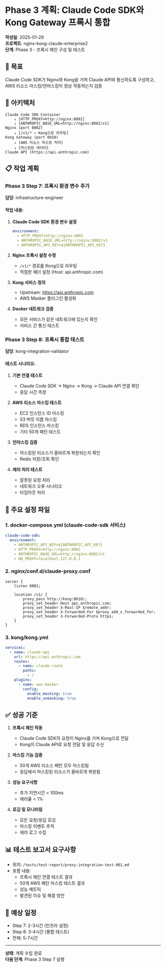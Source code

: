 # Phase 3 계획: Claude Code SDK와 Kong Gateway 프록시 통합

**작성일**: 2025-01-29  
**프로젝트**: nginx-kong-claude-enterprise2  
**단계**: Phase 3 - 프록시 체인 구성 및 테스트

## 🎯 목표

Claude Code SDK가 Nginx와 Kong을 거쳐 Claude API와 통신하도록 구성하고, AWS 리소스 마스킹/언마스킹이 정상 작동하는지 검증

## 📐 아키텍처

```
Claude Code SDK Container
    ↓ [HTTP_PROXY=http://nginx:8082]
    ↓ [ANTHROPIC_BASE_URL=http://nginx:8082/v1]
Nginx (port 8082)
    ↓ [/v1/* → Kong으로 라우팅]
Kong Gateway (port 8010)
    ↓ [AWS 리소스 마스킹 처리]
    ↓ [마스킹된 데이터]
Claude API (https://api.anthropic.com)
```

## 📋 작업 계획

### Phase 3 Step 7: 프록시 환경 변수 추가
**담당**: infrastructure-engineer

#### 작업 내용:
1. **Claude Code SDK 환경 변수 설정**
   ```yaml
   environment:
     - HTTP_PROXY=http://nginx:8082
     - ANTHROPIC_BASE_URL=http://nginx:8082/v1
     - ANTHROPIC_API_KEY=${ANTHROPIC_API_KEY}
   ```

2. **Nginx 프록시 설정 수정**
   - `/v1/*` 경로를 Kong으로 라우팅
   - 적절한 헤더 설정 (Host: api.anthropic.com)

3. **Kong 서비스 정의**
   - Upstream: https://api.anthropic.com
   - AWS Masker 플러그인 활성화

4. **Docker 네트워크 검증**
   - 모든 서비스가 같은 네트워크에 있는지 확인
   - 서비스 간 통신 테스트

### Phase 3 Step 8: 프록시 통합 테스트
**담당**: kong-integration-validator

#### 테스트 시나리오:
1. **기본 연결 테스트**
   - Claude Code SDK → Nginx → Kong → Claude API 연결 확인
   - 응답 시간 측정

2. **AWS 리소스 마스킹 테스트**
   - EC2 인스턴스 ID 마스킹
   - S3 버킷 이름 마스킹
   - RDS 인스턴스 마스킹
   - 기타 50개 패턴 테스트

3. **언마스킹 검증**
   - 마스킹된 리소스가 올바르게 복원되는지 확인
   - Redis 저장/조회 확인

4. **에러 처리 테스트**
   - 잘못된 요청 처리
   - 네트워크 오류 시나리오
   - 타임아웃 처리

## 🔑 주요 설정 파일

### 1. docker-compose.yml (claude-code-sdk 서비스)
```yaml
claude-code-sdk:
  environment:
    - ANTHROPIC_API_KEY=${ANTHROPIC_API_KEY}
    - HTTP_PROXY=http://nginx:8082
    - ANTHROPIC_BASE_URL=http://nginx:8082/v1
    - NO_PROXY=localhost,127.0.0.1
```

### 2. nginx/conf.d/claude-proxy.conf
```nginx
server {
    listen 8082;
    
    location /v1/ {
        proxy_pass http://kong:8010/;
        proxy_set_header Host api.anthropic.com;
        proxy_set_header X-Real-IP $remote_addr;
        proxy_set_header X-Forwarded-For $proxy_add_x_forwarded_for;
        proxy_set_header X-Forwarded-Proto https;
    }
}
```

### 3. kong/kong.yml
```yaml
services:
  - name: claude-api
    url: https://api.anthropic.com
    routes:
      - name: claude-route
        paths:
          - /
    plugins:
      - name: aws-masker
        config:
          enable_masking: true
          enable_unmasking: true
```

## ✅ 성공 기준

1. **프록시 체인 작동**
   - Claude Code SDK의 요청이 Nginx를 거쳐 Kong으로 전달
   - Kong이 Claude API로 요청 전달 및 응답 수신

2. **마스킹 기능 검증**
   - 50개 AWS 리소스 패턴 모두 마스킹됨
   - 응답에서 마스킹된 리소스가 올바르게 복원됨

3. **성능 요구사항**
   - 추가 지연시간 < 100ms
   - 에러율 < 1%

4. **로깅 및 모니터링**
   - 모든 요청/응답 로깅
   - 마스킹 이벤트 추적
   - 에러 로그 수집

## 📊 테스트 보고서 요구사항

- 위치: `/tests/test-report/proxy-integration-test-001.md`
- 포함 내용:
  - 프록시 체인 연결 테스트 결과
  - 50개 AWS 패턴 마스킹 테스트 결과
  - 성능 메트릭
  - 발견된 이슈 및 해결 방안

## 🚀 예상 일정

- Step 7: 2-3시간 (인프라 설정)
- Step 8: 3-4시간 (통합 테스트)
- 전체: 5-7시간

---

**상태**: 계획 수립 완료  
**다음 단계**: Phase 3 Step 7 실행